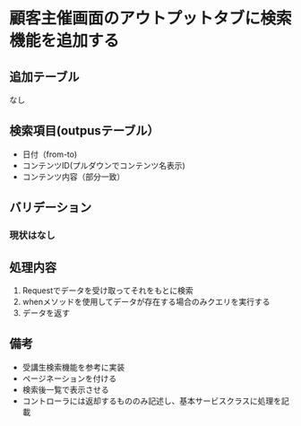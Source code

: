 # 顧客主催画面のアウトプットタブに検索機能を追加する

## 追加テーブル
なし

## 検索項目(outpusテーブル）
- 日付（from-to)
- コンテンツID(プルダウンでコンテンツ名表示)
- コンテンツ内容（部分一致）

## バリデーション
### 現状はなし

## 処理内容
1. Requestでデータを受け取ってそれをもとに検索
2. whenメソッドを使用してデータが存在する場合のみクエリを実行する
3. データを返す

## 備考
- 受講生検索機能を参考に実装
- ページネーションを付ける
- 検索後一覧で表示させる
- コントローラには返却するもののみ記述し、基本サービスクラスに処理を記載